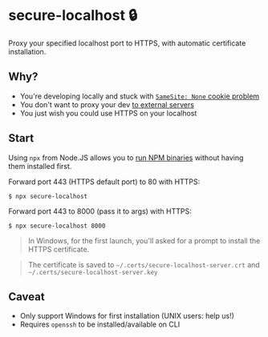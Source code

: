 # secure-localhost 🔒

Proxy your specified localhost port to HTTPS, with automatic certificate installation.

## Why?

+ You're developing locally and stuck with [`SameSite: None` cookie problem](https://stackoverflow.com/questions/60069054/how-to-overcome-the-effect-of-chromes-samesite-cookie-update-in-the-case-of-loc)
+ You don't want to proxy your dev [to external servers](https://ngrok.com)
+ You just wish you could use HTTPS on your localhost

## Start

Using `npx` from Node.JS allows you to [run NPM binaries](https://docs.npmjs.com/cli/v7/commands/npx) without having them installed first.

Forward port 443 (HTTPS default port) to 80 with HTTPS:

```
$ npx secure-localhost
```

Forward port 443 to 8000 (pass it to args) with HTTPS:

```
$ npx secure-localhost 8000
```

> In Windows, for the first launch, you'll asked for a prompt to install the HTTPS certificate.

> The certificate is saved to `~/.certs/secure-localhost-server.crt` and `~/.certs/secure-localhost-server.key`

## Caveat
+ Only support Windows for first installation (UNIX users: help us!)
+ Requires `openssh` to be installed/available on CLI
